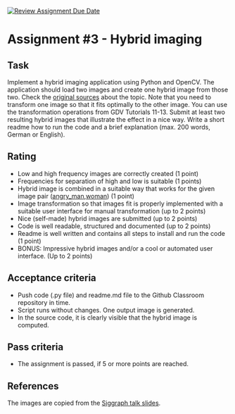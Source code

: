 [![Review Assignment Due Date](https://classroom.github.com/assets/deadline-readme-button-24ddc0f5d75046c5622901739e7c5dd533143b0c8e959d652212380cedb1ea36.svg)](https://classroom.github.com/a/lBAhmSIi)

# Assignment #3 - Hybrid imaging

## Task

Implement a hybrid imaging application using Python and OpenCV. The application should load two images and create one hybrid image from those two. Check the [original sources](http://olivalab.mit.edu/hybridimage.htm) about the topic.
Note that you need to transform one image so that it fits optimally to the other image. You can use the transformation operations from GDV Tutorials 11-13.
Submit at least two resulting hybrid images that illustrate the effect in a nice way.
Write a short readme how to run the code and a brief explanation (max. 200 words, German or English).

## Rating

- Low and high frequency images are correctly created (1 point)
- Frequencies for separation of high and low is suitable (1 points)
- Hybrid image is combined in a suitable way that works for the given image pair ([angry_man](data\images\angry_man.png),[woman](data\images\woman.png)) (1 point)
- Image transformation so that images fit is properly implemented with a suitable user interface for manual transformation (up to 2 points)
- Nice (self-made) hybrid images are submitted (up to 2 points)
- Code is well readable, structured and documented (up to 2 points)
- Readme is well written and contains all steps to install and run the code (1 point)
- BONUS: Impressive hybrid images and/or a cool or automated user interface. (Up to 2 points)

## Acceptance criteria

- Push code (.py file) and readme.md file to the Github Classroom repository in time.
- Script runs without changes. One output image is generated.
- In the source code, it is clearly visible that the hybrid image is computed.

## Pass criteria

- The assignment is passed, if 5 or more points are reached.

## References

The images are copied from the [Siggraph talk slides](http://olivalab.mit.edu/publications/Talk_Hybrid_Siggraph06.pdf).
